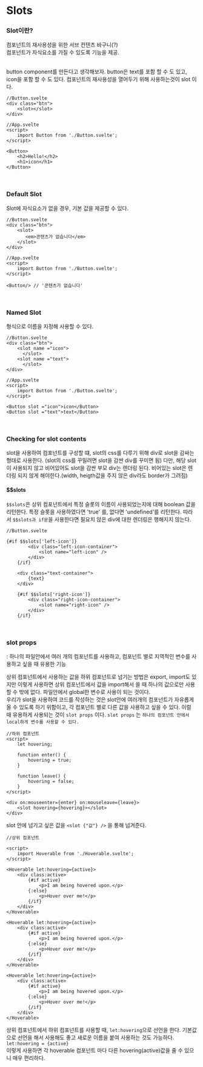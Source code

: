 # Slots

### Slot이란?<br>

컴포넌트의 재사용성을 위한 서브 컨텐츠 바구니(?)
<br>
컴포넌트가 자식요소를 가질 수 있도록 기능을 제공.

<br>
button component를 만든다고 생각해보자. button은 text를 포함 할 수 도 있고, icon을 포함 할 수 도 있다. 컴포넌트의 재사용성을 열어두기 위해 사용하는것이 slot 이다.
<br>

```
//Button.svelte
<div class="btn">
	<slot></slot>
</div>
```

```
//App.svelte
<script>
	import Button from './Button.svelte';
</script>

<Button>
	<h2>Hello!</h2>
	<h1>icon</h1>
</Button>
```

<br>

### Default Slot

Slot에 자식요소가 없을 경우, 기본 값을 제공할 수 있다.

```
//Button.svelte
<div class="btn">
	<slot>
       <em>콘텐츠가 없습니다</em>
    </slot>
</div>
```

```
//App.svelte
<script>
	import Button from './Button.svelte';
</script>

<Button/> // '콘텐츠가 없습니다'
```

<br>

### Named Slot

<slot name =”name”></slot> 형식으로 이름을 지정해 사용할 수 있다.

```
//Button.svelte
<div class="btn">
	<slot name ="icon">
      </slot>
    <slot name ="text">
      </slot>
</div>
```

```
//App.svelte
<script>
	import Button from './Button.svelte';
</script>

<Button slot ="icon">icon</Button>
<Button slot ="text">text</Button>
```

<br>

### Checking for slot contents

slot을 사용하여 컴포넌트를 구성할 떄, slot의 css를 다루기 위해 div로 slot을 감싸는 형태로 사용한다.
(slot의 css를 꾸밀려면 slot을 감싼 div를 꾸미면 됨)
다만, 해당 slot이 사용되지 않고 비어있어도 slot을 감싼 부모 div는 렌더링 된다.
비어있는 slot은 렌더링 되지 않게 해야한다.(width, heigth값을 주지 않은 div라도 border가 그려짐)

#### $$slots

`$$slots`은 상위 컴포넌트에서 특정 슬롯의 이름이 사용되었는지에 대해 boolean 값을 리턴한다. 특정 슬롯을 사용하였다면 'true' 를, 없다면 'undefined'를 리턴한다.
따라서 `$$slots과 if문`을 사용한다면 필요치 않은 div에 대한 렌더링은 행해지지 않는다.

```
//Button.svelte

{#if $$slots['left-icon']}
		<div class="left-icon-container">
			<slot name="left-icon" />
		</div>
	{/if}

	<div class="text-container">
		{text}
	</div>

	{#if $$slots['right-icon']}
		<div class="right-icon-container">
			<slot name="right-icon" />
		</div>
	{/if}
```

<br>

### slot props

: 하나의 파일안에서 여러 개의 컴포넌트를 사용하고, 컴포넌트 별로 지역적인 변수를 사용하고 싶을 때 유용한 기능
<br>

상위 컴포넌트에서 사용하는 값을 하위 컴포넌트로 넘기는 방법은 export, import도 있지만 이렇게 사용하면 상위 컴포넌트에서 값을 import해서 쓸 때 하나의 값으로만 사용할 수 밖에 없다. 파일안에서 global한 변수로 사용이 되는 것이다.
<br>
우리가 slot을 사용하여 코드를 작성하는 것은 slot안에 여러개의 컴포넌트가 자유롭게 올 수 있도록 하기 위함이고, 각 컴포넌트 별로 다른 값을 사용하고 싶을 수 있다. 이럴 때 유용하게 사용되는 것이 `slot props` 이다.
`slot props` 는 `하나의 컴포넌트 안에서 local하게 변수를 사용할 수 있다.`

```
//하위 컴포넌트
<script>
	let hovering;

	function enter() {
		hovering = true;
	}

	function leave() {
		hovering = false;
	}
</script>

<div on:mouseenter={enter} on:mouseleave={leave}>
	<slot hovering={hovering}></slot>
</div>
```

slot 안에 넘기고 싶은 값을 `<slot {"값"} />` 을 통해 넘겨준다.

```
//상위 컴포넌트

<script>
	import Hoverable from './Hoverable.svelte';
</script>

<Hoverable let:hovering={active}>
	<div class:active>
		{#if active}
			<p>I am being hovered upon.</p>
		{:else}
			<p>Hover over me!</p>
		{/if}
	</div>
</Hoverable>

<Hoverable let:hovering={active}>
	<div class:active>
		{#if active}
			<p>I am being hovered upon.</p>
		{:else}
			<p>Hover over me!</p>
		{/if}
	</div>
</Hoverable>

<Hoverable let:hovering={active}>
	<div class:active>
		{#if active}
			<p>I am being hovered upon.</p>
		{:else}
			<p>Hover over me!</p>
		{/if}
	</div>
</Hoverable>
```

상위 컴포넌트에서 하위 컴포넌트를 사용할 때, `let:hovering`으로 선언을 한다. 기본값으로 선언을 해서 사용해도 좋고 새로운 이름을 붙여 사용하는 것도 가능하다. `let:hovering = {active}`
<br>
이렇게 사용하면 각 hoverable 컴포넌트 마다 다른 hovering(active)값을 줄 수 있으니 매우 편리하다.
